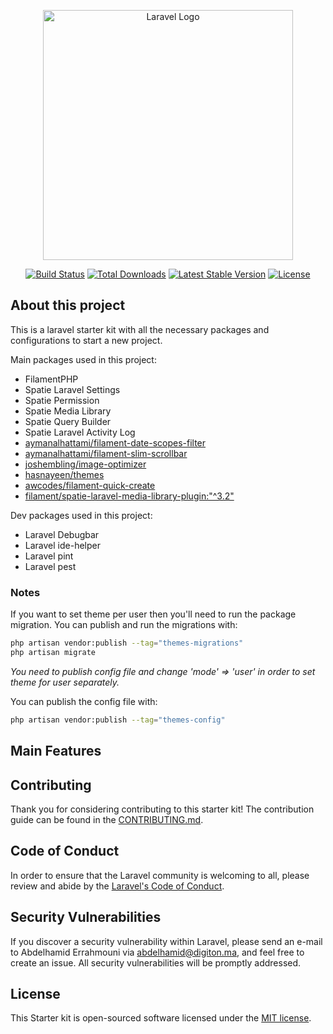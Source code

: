 <p align="center"><a href="https://laravel.com" target="_blank"><img src="https://raw.githubusercontent.com/laravel/art/master/logo-lockup/5%20SVG/2%20CMYK/1%20Full%20Color/laravel-logolockup-cmyk-red.svg" width="400" alt="Laravel Logo"></a></p>

<p align="center">
<a href="https://github.com/laravel/framework/actions"><img src="https://github.com/laravel/framework/workflows/tests/badge.svg" alt="Build Status"></a>
<a href="https://packagist.org/packages/laravel/framework"><img src="https://img.shields.io/packagist/dt/laravel/framework" alt="Total Downloads"></a>
<a href="https://packagist.org/packages/laravel/framework"><img src="https://img.shields.io/packagist/v/laravel/framework" alt="Latest Stable Version"></a>
<a href="https://packagist.org/packages/laravel/framework"><img src="https://img.shields.io/packagist/l/laravel/framework" alt="License"></a>
</p>

## About this project

This is a laravel starter kit with all the necessary packages and configurations to start a new project.

Main packages used in this project:
- FilamentPHP
- Spatie Laravel Settings
- Spatie Permission
- Spatie Media Library
- Spatie Query Builder
- Spatie Laravel Activity Log
- [aymanalhattami/filament-date-scopes-filter](https://github.com/aymanalhattami/filament-date-scopes-filter)
- [aymanalhattami/filament-slim-scrollbar](https://github.com/aymanalhattami/filament-slim-scrollbar)
- [joshembling/image-optimizer](https://github.com/joshembling/image-optimizer)
- [hasnayeen/themes](https://github.com/hasnayeen/themes)
- [awcodes/filament-quick-create](https://github.com/awcodes/filament-quick-create)
- [filament/spatie-laravel-media-library-plugin:"^3.2"](https://github.com/filamentphp/spatie-laravel-media-library-plugin)

Dev packages used in this project:
- Laravel Debugbar
- Laravel ide-helper
- Laravel pint
- Laravel pest

### Notes
If you want to set theme per user then you'll need to run the package migration. You can publish and run the migrations with:

```bash
php artisan vendor:publish --tag="themes-migrations"
php artisan migrate
```
_You need to publish config file and change 'mode' => 'user' in order to set theme for user separately._

You can publish the config file with:
```bash
php artisan vendor:publish --tag="themes-config"
```

## Main Features

## Contributing

Thank you for considering contributing to this starter kit! The contribution guide can be found in the [CONTRIBUTING.md](.github/CONTRIBUTING.md).

## Code of Conduct

In order to ensure that the Laravel community is welcoming to all, please review and abide by the [Laravel's Code of Conduct](https://laravel.com/docs/contributions#code-of-conduct).

## Security Vulnerabilities

If you discover a security vulnerability within Laravel, please send an e-mail to Abdelhamid Errahmouni via [abdelhamid@digiton.ma](mailto:abdelhamid@digiton.ma), and feel free to create an issue. All security vulnerabilities will be promptly addressed.

## License

This Starter kit is open-sourced software licensed under the [MIT license](https://opensource.org/licenses/MIT).
